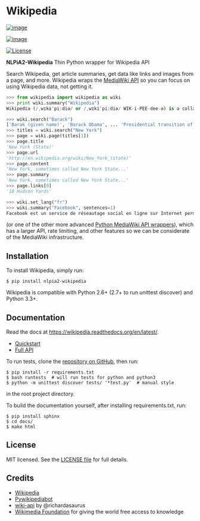 # Wikipedia

<!-- [![image](https://travis-ci.org/goldsmith/Wikipedia.png?branch=master)](https://travis-ci.org/goldsmith/nlpia2-wikipedia) -->

[![image](https://pypip.in/d/nlpia2-wikipedia/badge.png)](https://crate.io/packages/nlpia2-wikipedia)

[![image](https://pypip.in/v/nlpia2-wikipedia/badge.png)](https://crate.io/packages/nlpia2-wikipedia)

[![License](https://pypip.in/license/nlpia2-wikipedia/badge.png)](https://pypi.python.org/pypi/nlpia2-wikipedia/)

**NLPiA2-Wikipedia** Thin Python wrapper for Wikipedia API

Search Wikipedia, get article summaries, get data like links and images
from a page, and more. Wikipedia wraps the [MediaWiki API](https://www.mediawiki.org/wiki/API) so you can focus on using
Wikipedia data, not getting it.

```python
>>> from wikipedia import wikipedia as wiki
>>> print wiki.summary("Wikipedia")
Wikipedia (/ˌwɪkɨˈpiːdiə/ or /ˌwɪkiˈpiːdiə/ WIK-i-PEE-dee-ə) is a collaboratively edited, multilingual, free Internet encyclopedia supported by the non-profit Wikimedia Foundation...

>>> wiki.search("Barack")
['Barak (given name)', 'Barack Obama', ... 'Presidential transition of Barack Obama']
>>> titles = wiki.search("New York")
>>> page = wiki.page(titles[1])
>>> page.title
'New York (State)'
>>> page.url
'http://en.wikipedia.org/wiki/New_York_(state)'
>>> page.content
'New York, sometimes called New York State...'
>>> page.summary
'New York, sometimes called New York State...'
>>> page.links[0]
'10 Hudson Yards'

>>> wiki.set_lang("fr")
>>> wiki.summary("Facebook", sentences=1)
Facebook est un service de réseautage social en ligne sur Internet permettant d'y publier des informations (photographies, liens, textes, etc.) en contrôlant leur visibilité par différentes catégories de personnes.
```

(or one of the other more advanced [Python MediaWiki API
wrappers](http://en.wikipedia.org/wiki/Wikipedia:Creating_a_bot#Python)),
which has a larger API, rate limiting, and other features so we can be
considerate of the MediaWiki infrastructure.

## Installation

To install Wikipedia, simply run:

    $ pip install nlpia2-wikipedia

Wikipedia is compatible with Python 2.6+ (2.7+ to run unittest discover)
and Python 3.3+.

## Documentation

Read the docs at <https://wikipedia.readthedocs.org/en/latest/>.

-   [Quickstart](https://wikipedia.readthedocs.org/en/latest/quickstart.html)
-   [Full API](https://wikipedia.readthedocs.org/en/latest/code.html)

To run tests, clone the [repository on
GitHub](https://github.com/goldsmith/Wikipedia), then run:

    $ pip install -r requirements.txt
    $ bash runtests  # will run tests for python and python3
    $ python -m unittest discover tests/ '*test.py'  # manual style

in the root project directory.

To build the documentation yourself, after installing requirements.txt,
run:

    $ pip install sphinx
    $ cd docs/
    $ make html

## License

MIT licensed. See the [LICENSE
file](https://github.com/goldsmith/Wikipedia/blob/master/LICENSE) for
full details.

## Credits

- [Wikipedia](https://pypi.org/project/wikipedia)
- [Pywikipediabot](http://www.mediawiki.org/wiki/Manual:Pywikipediabot)
- [wiki-api](https://github.com/richardasaurus/wiki-api) by \@richardasaurus
- [Wikimedia Foundation](http://wikimediafoundation.org/wiki/Home) for giving the world free access to knowledge

